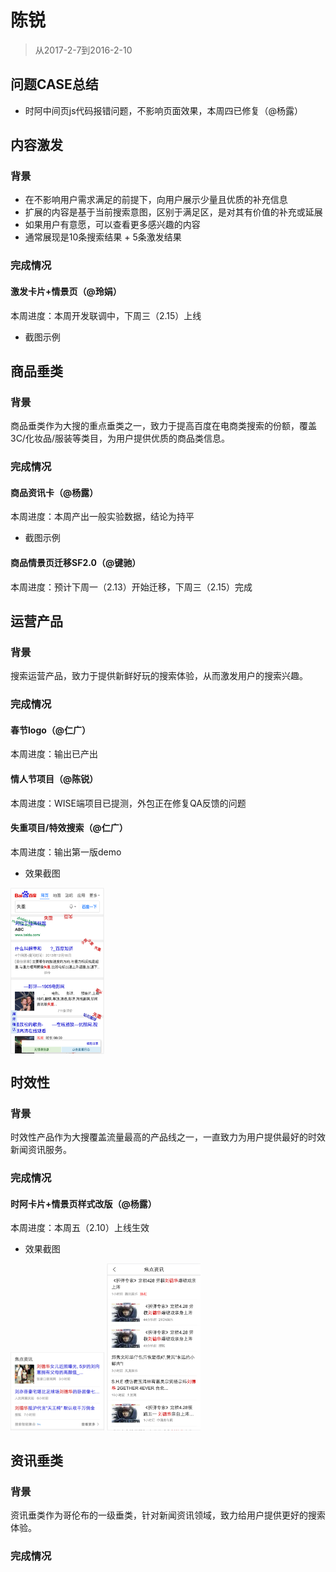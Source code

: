 
# 陈锐

> 从2017-2-7到2016-2-10


## 问题CASE总结

- 时阿中间页js代码报错问题，不影响页面效果，本周四已修复（@杨露）

## 内容激发

### 背景
- 在不影响用户需求满足的前提下，向用户展示少量且优质的补充信息
- 扩展的内容是基于当前搜索意图，区别于满足区，是对其有价值的补充或延展
- 如果用户有意愿，可以查看更多感兴趣的内容
- 通常展现是10条搜索结果 + 5条激发结果

### 完成情况

#### 激发卡片+情景页（@玲娟）

本周进度：本周开发联调中，下周三（2.15）上线

- 截图示例


## 商品垂类

### 背景
商品垂类作为大搜的重点垂类之一，致力于提高百度在电商类搜索的份额，覆盖3C/化妆品/服装等类目，为用户提供优质的商品类信息。

### 完成情况

#### 商品资讯卡（@杨露）

本周进度：本周产出一般实验数据，结论为持平

- 截图示例

#### 商品情景页迁移SF2.0（@键驰）

本周进度：预计下周一（2.13）开始迁移，下周三（2.15）完成


## 运营产品

### 背景
搜索运营产品，致力于提供新鲜好玩的搜索体验，从而激发用户的搜索兴趣。

### 完成情况

#### 春节logo（@仁广）

本周进度：输出已产出

#### 情人节项目（@陈锐）

本周进度：WISE端项目已提测，外包正在修复QA反馈的问题

#### 失重项目/特效搜索（@仁广）

本周进度：输出第一版demo

- 效果截图

<div>
    <img src="../2017-02-10/img/dongrenguang/weightless.png"  width="150px" align="center" />
</div>


## 时效性

### 背景
时效性产品作为大搜覆盖流量最高的产品线之一，一直致力为用户提供最好的时效新闻资讯服务。

### 完成情况

#### 时阿卡片+情景页样式改版（@杨露）

本周进度：本周五（2.10）上线生效

- 效果截图

<img width="150px" src="img/yanglu09/realtime2.png">
<img width="150px" src="img/yanglu09/rt_normal2.png">

## 资讯垂类

### 背景
资讯垂类作为哥伦布的一级垂类，针对新闻资讯领域，致力给用户提供更好的搜索体验。

### 完成情况






